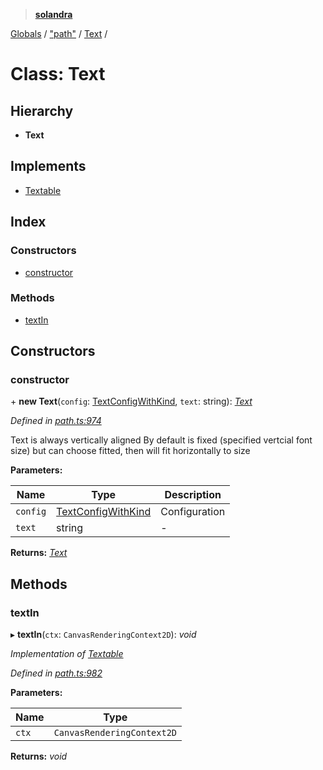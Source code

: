 > **[solandra](../README.md)**

[Globals](../README.md) / ["path"](../modules/_path_.md) / [Text](_path_.text.md) /

# Class: Text

## Hierarchy

* **Text**

## Implements

* [Textable](../interfaces/_path_.textable.md)

## Index

### Constructors

* [constructor](_path_.text.md#constructor)

### Methods

* [textIn](_path_.text.md#textin)

## Constructors

###  constructor

\+ **new Text**(`config`: [TextConfigWithKind](../modules/_path_.md#textconfigwithkind), `text`: string): *[Text](_path_.text.md)*

*Defined in [path.ts:974](https://github.com/jamesporter/solandra/blob/a654911/src/lib/path.ts#L974)*

Text is always vertically aligned
By default is fixed (specified vertcial font size) but can choose fitted, then will fit horizontally to size

**Parameters:**

Name | Type | Description |
------ | ------ | ------ |
`config` | [TextConfigWithKind](../modules/_path_.md#textconfigwithkind) | Configuration  |
`text` | string | - |

**Returns:** *[Text](_path_.text.md)*

## Methods

###  textIn

▸ **textIn**(`ctx`: `CanvasRenderingContext2D`): *void*

*Implementation of [Textable](../interfaces/_path_.textable.md)*

*Defined in [path.ts:982](https://github.com/jamesporter/solandra/blob/a654911/src/lib/path.ts#L982)*

**Parameters:**

Name | Type |
------ | ------ |
`ctx` | `CanvasRenderingContext2D` |

**Returns:** *void*